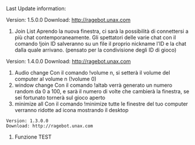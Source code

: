 Last Update information:

  Version: 1.5.0.0
  Download: http://ragebot.unax.com
  1. Join List
    Aprendo la nuova finestra, ci sarà la possibilità di connettersi a più chat
    contemporaneamente. Gli spettatori delle varie chat con il comando
    !join ID salveranno su un file il proprio nickname l’ID e la chat dalla
    quale arrivano. (pensato per la condivisione degli ID di gioco)
    
  Version: 1.4.0.0
  Download: http://ragebot.unax.com
  1. Audio change
    Con il comando !volume n, si setterà il volume del computer
    al volume n (!volume 0)
  2. window change
    Con il comando !altab verrà generato un numero random da 0 a 100, e
    sarà il numero di volte che cambierà la finestra, se sei fortunato
    tornerà sul gioco aperto
  3. minimize all
    Con il comando !minimize tutte le finestre del tuo computer verranno
    ridotte ad icona mostrando il desktop
    
    Version: 1.3.0.0
    Download: http://ragebot.unax.com
  1. Funzione TEST
    
